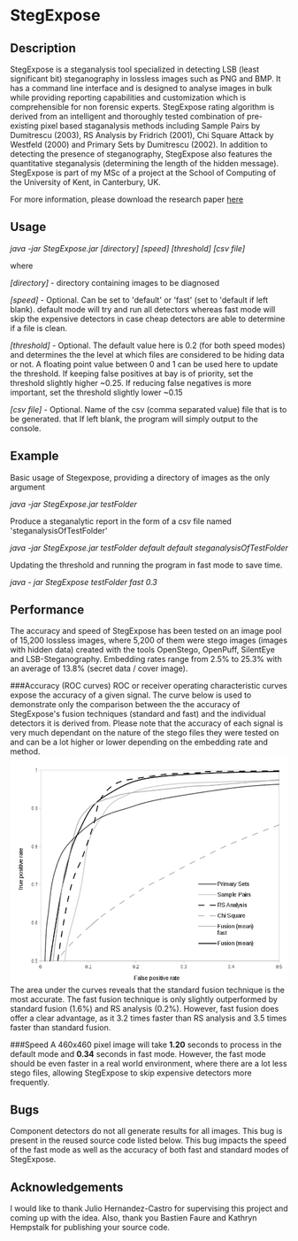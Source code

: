 StegExpose
==========

Description
-----------
StegExpose is a steganalysis tool specialized in detecting LSB (least significant bit) steganography in lossless images such as PNG and BMP. It has a command line interface and is designed to analyse images in bulk while providing reporting capabilities and customization which is comprehensible for non forensic experts. StegExpose rating algorithm is derived from an intelligent and thoroughly tested combination of pre-existing pixel based staganalysis methods including Sample Pairs by Dumitrescu (2003), RS Analysis by Fridrich (2001), Chi Square Attack by Westfeld (2000) and Primary Sets by Dumitrescu (2002). In addition to detecting the presence of steganography, StegExpose also features the quantitative steganalysis (determining the length of the hidden message). StegExpose is part of my MSc of a project at the School of Computing of the University of Kent, in Canterbury, UK.

For more information, please download the research paper [here](http://arxiv.org/pdf/1410.6656v1.pdf)


Usage
-----
*java -jar StegExpose.jar [directory] [speed] [threshold] [csv file]*

where

*[directory]* - directory containing images to be diagnosed

*[speed]* - Optional. Can be set to 'default' or 'fast' (set to 'default if left blank). default mode will try and run all detectors whereas fast mode will skip the expensive detectors in case cheap detectors are able to determine if a file is clean.

*[threshold]* - Optional. The default value here is 0.2 (for both speed modes) and determines the the level at which files are considered to be hiding data or not. A floating point value between 0 and 1 can be used here to update the threshold. If keeping false positives at bay is of priority, set the threshold slightly higher ~0.25. If reducing false negatives is more important, set the threshold slightly lower ~0.15

*[csv file]* - Optional. Name of the csv (comma separated value) file that is to be generated. that If left blank, the program will simply output to the console. 

Example
------
Basic usage of Stegexpose, providing a directory of images as the only argument

*java -jar StegExpose.jar testFolder*

Produce a steganalytic report in the form of a csv file named 'steganalysisOfTestFolder'

*java -jar StegExpose.jar testFolder default default steganalysisOfTestFolder*

Updating the threshold and running the program in fast mode to save time.

*java - jar StegExpose testFolder fast 0.3*

Performance
-----------
The accuracy and speed of StegExpose has been tested on an image pool of 15,200 lossless images, where 5,200 of them were stego images (images with hidden data) created with the tools OpenStego, OpenPuff, SilentEye and LSB-Steganography. Embedding rates range from 2.5% to 25.3% with an average of 13.8% (secret data / cover image).

###Accuracy (ROC curves)
ROC or receiver operating characteristic curves expose the accuracy of a given signal. The curve below is used to demonstrate only the comparison between the the accuracy of StegExpose's fusion techniques (standard and fast) and the individual detectors it is derived from. Please note that the accuracy of each signal is very much dependant on the nature of the stego files they were tested on and can be a lot higher or lower depending on the embedding rate and method.
![alt text](roc.png)
The area under the curves reveals that the standard fusion technique is the most accurate. The fast fusion technique is only slightly outperformed by standard fusion (1.6%) and RS analysis (0.2%). However, fast fusion does offer a clear advantage, as it 3.2 times faster than RS analysis and 3.5 times faster than standard fusion.

###Speed
A 460x460 pixel image will take **1.20** seconds to process in the default mode and **0.34** seconds in fast mode. However, the fast mode should be even faster in a real world environment, where there are a lot less stego files, allowing StegExpose to skip expensive detectors more frequently. 

Bugs
----
Component detectors do not all generate results for all images. This bug is present in the reused source code listed below. This bug impacts the speed of the fast mode as well as the accuracy of both fast and standard modes of StegExpose.

Acknowledgements
--------
I would like to thank Julio Hernandez-Castro for supervising this project and coming up with the idea. Also, thank you Bastien Faure and Kathryn Hempstalk for publishing your source code.
